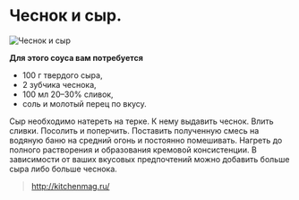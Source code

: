 # Чеснок и сыр.
![Чеснок и сыр](/images/Kulinar/Sous/chesnok_sir.jpg 'Чеснок и сыр')

**Для этого соуса вам потребуется**

- 100 г твердого сыра,
- 2 зубчика чеснока,
- 100 мл 20–30% сливок,
- соль и молотый перец по вкусу.

Сыр необходимо натереть на терке. К нему выдавить чеснок. Влить сливки. Посолить и поперчить. Поставить полученную смесь на водяную баню на средний огонь и постоянно помешивать. Нагреть до полного растворения и образования кремовой консистенции. В зависимости от ваших вкусовых предпочтений можно добавить больше сыра либо больше чеснока.

> http://kitchenmag.ru/
